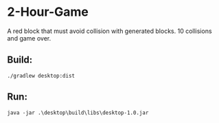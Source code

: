 # 2-Hour-Game
A red block that must avoid collision with generated blocks.
10 collisions and game over.

## Build:
`./gradlew desktop:dist`

## Run:
`java -jar .\desktop\build\libs\desktop-1.0.jar`


